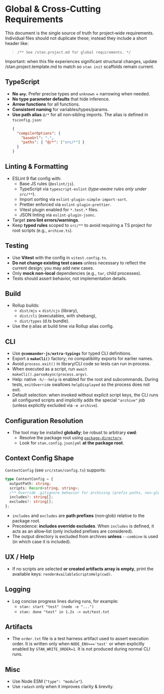 # Global & Cross‑Cutting Requirements

This document is the single source of truth for project‑wide requirements. Individual files should not duplicate these; instead they include a short header like:

> `/** See /stan.project.md for global requirements. */`

Important: when this file experiences significant structural changes, update /stan.project.template.md to match so `stan init` scaffolds remain current.

## TypeScript

- **No `any`.** Prefer precise types and `unknown` + narrowing when needed.
- **No type parameter defaults** that hide inference.
- **Arrow functions** for all functions.
- **Consistent naming** for variables/types/params.
- **Use path alias** `@/*` for all non‑sibling imports. The alias is defined in `tsconfig.json`:
  ```json
  {
    "compilerOptions": {
      "baseUrl": ".",
      "paths": { "@/*": ["src/*"] }
    }
  }
  ```

## Linting & Formatting

- ESLint 9 flat config with:
  - Base JS rules (`@eslint/js`).
  - TypeScript via `typescript-eslint` (_type‑aware rules only under `src/**`_).
  - Import sorting via `eslint-plugin-simple-import-sort`.
  - Prettier enforced via `eslint-plugin-prettier`.
  - Vitest plugin enabled for `*.test.*` files.
  - JSON linting via `eslint-plugin-jsonc`.
- Target **zero lint errors/warnings**.
- Keep **typed rules** scoped to `src/**` to avoid requiring a TS project for root scripts (e.g., `archive.ts`).

## Testing

- Use **Vitest** with the config in `vitest.config.ts`.
- **Do not change existing test cases** unless necessary to reflect the current design; you may add new cases.
- Only **mock non‑local** dependencies (e.g., `tar`, child processes).
- Tests should assert behavior, not implementation details.

## Build

- Rollup builds:
  - `dist/mjs` + `dist/cjs` (library),
  - `dist/cli` (executables, with shebang),
  - `dist/types` (d.ts bundle).
- Use the `@` alias at build time via Rollup alias config.

## CLI

- Use **`@commander-js/extra-typings`** for typed CLI definitions.
- Export a **`makeCli()`** factory; no compatibility exports for earlier names.
- Avoid `process.exit()` in library/CLI code so tests can run in‑process.
- When executed as a script, run `await makeCli().parseAsync(process.argv)`.
- Help: native `-h/--help` is enabled for the root and subcommands. During tests, `exitOverride` swallows `helpDisplayed` so the process does not exit.
- Default selection: when invoked without explicit script keys, the CLI runs all configured scripts and implicitly adds the special `"archive"` job (unless explicitly excluded via `-e archive`).

## Configuration Resolution

- The tool may be installed **globally**; be robust to arbitrary **cwd**:
  - Resolve the package root using [`package-directory`](https://www.npmjs.com/package/package-directory).
  - Look for `stan.config.json|yml` **at the package root**.

## Context Config Shape

`ContextConfig` (see `src/stan/config.ts`) supports:

```ts
type ContextConfig = {
  outputPath: string;
  scripts: Record<string, string>;
  /** Override .gitignore behavior for archiving (prefix paths, non‑globbing). */
  includes?: string[];
  excludes?: string[];
};
```

- `includes` and `excludes` are **path prefixes** (non‑glob) relative to the package root.
- Precedence: **includes override excludes**. When `includes` is defined, it acts as an allow‑list (only included prefixes are considered).
- The output directory is excluded from archives **unless** `--combine` is used (in which case it is included).

## UX / Help

- If no scripts are selected **or created artifacts array is empty**, print the available keys:
  `renderAvailableScriptsHelp(cwd)`.

## Logging

- Log concise progress lines during runs, for example:
  - `stan: start "test" (node -e "...")`
  - `stan: done "test" in 1.2s -> out/test.txt`

## Artifacts

- The `order.txt` file is a test harness artifact used to assert execution order. It is written only when `NODE_ENV==='test'` or when explicitly enabled by `STAN_WRITE_ORDER=1`. It is not produced during normal CLI runs.

## Misc

- Use Node ESM (`"type": "module"`).
- Use `radash` only when it improves clarity & brevity.
